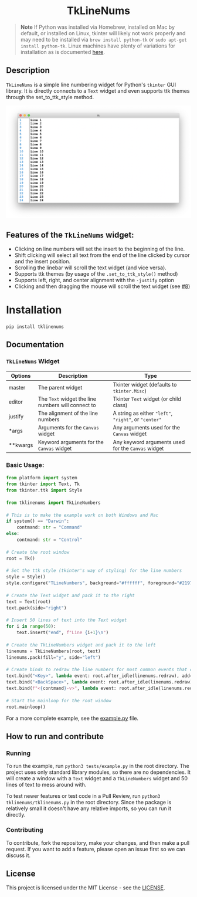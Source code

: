 <h1 align="center">TkLineNums</h1>

> **Note**
> If Python was installed via Homebrew, installed on Mac by default, or installed on Linux, tkinter will likely not work properly and may need to be installed via `brew install python-tk` or `sudo apt-get install python-tk`. Linux machines have plenty of variations for installation as is documented [here](https://www.geeksforgeeks.org/how-to-install-tkinter-on-linux/#:~:text=For%20Debian%2Dbased%20Linux%3A).

## Description
`TkLineNums` is a simple line numbering widget for Python's `tkinter` GUI library. It is directly connects to a `Text` widget and even supports ttk themes through the set_to_ttk_style method.

![img](https://github.com/Moosems/TkLineNums/raw/main/images/TkLineNumsPhoto.png)

## Features of the `TkLineNums` widget:

- Clicking on line numbers will set the insert to the beginning of the line.
- Shift clicking will select all text from the end of the line clicked by cursor and the insert position.
- Scrolling the linebar will scroll the text widget (and vice versa).
- Supports ttk themes (by usage of the `.set_to_ttk_style()` method)
- Supports left, right, and center alignment with the `-justify` option
- Clicking and then dragging the mouse will scroll the text widget (see [#8](https://github.com/Moosems/TkLineNums/pull/8))

# Installation
`pip install tklinenums`

## Documentation
### `TkLineNums` Widget
|Options|Description|Type|
|---|---|---|
|master|The parent widget|Tkinter widget (defaults to `tkinter.Misc`)|
|editor|The `Text` widget the line numbers will connect to|Tkinter `Text` widget (or child class)|
|justify|The alignment of the line numbers|A string as either `"left"`, `"right"`, or `"center"`|
|*args|Arguments for the `Canvas` widget|Any arguments used for the `Canvas` widget|
|**kwargs|Keyword arguments for the `Canvas` widget|Any keyword arguments used for the `Canvas` widget|

### Basic Usage:
```python
from platform import system
from tkinter import Text, Tk
from tkinter.ttk import Style

from tklinenums import TkLineNumbers

# This is to make the example work on both Windows and Mac
if system() == "Darwin":
    contmand: str = "Command"
else:
    contmand: str = "Control"

# Create the root window
root = Tk()

# Set the ttk style (tkinter's way of styling) for the line numbers
style = Style()
style.configure("TLineNumbers", background="#ffffff", foreground="#2197db")

# Create the Text widget and pack it to the right
text = Text(root)
text.pack(side="right")

# Insert 50 lines of text into the Text widget
for i in range(50):
    text.insert("end", f"Line {i+1}\n")

# Create the TkLineNumbers widget and pack it to the left
linenums = TkLineNumbers(root, text)
linenums.pack(fill="y", side="left")

# Create binds to redraw the line numbers for most common events that change the text in the Text widget
text.bind("<Key>", lambda event: root.after_idle(linenums.redraw), add=True)
text.bind("<BackSpace>", lambda event: root.after_idle(linenums.redraw), add=True)
text.bind(f"<{contmand}-v>", lambda event: root.after_idle(linenums.redraw), add=True)

# Start the mainloop for the root window
root.mainloop()
```
For a more complete example, see the [example.py](./tests/example.py) file.

## How to run and contribute

### Running

To run the example, run `python3 tests/example.py` in the root directory. The project uses only standard library modules, so there are no dependencies. It will create a window with a `Text` widget and a `TkLineNumbers` widget and 50 lines of text to mess around with.

To test newer features or test code in a Pull Review, run `python3 tklinenums/tklinenums.py` in the root directory. Since the package is relatively small it doesn't have any relative imports, so you can run it directly.

### Contributing

To contribute, fork the repository, make your changes, and then make a pull request. If you want to add a feature, please open an issue first so we can discuss it.


## License

This project is licensed under the MIT License - see the [LICENSE](./LISCENSE).
